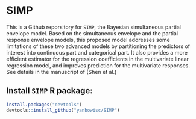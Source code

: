 # SIMP
This is a Github reporsitory for `SIMP`, the Bayesian simultaneous partial envelope model. Based on the simultaneous envelope and the partial response envelope models, 
this proposed model addresses some limitations of these two advanced models by partitioning the predictors of interest into continuous part and categorical part. It also provides a more efficient estimator for the regression coefficients in the multivariate
linear regression model, and improves prediction for the multivariate responses. See details in the manuscript of (Shen et al.)

## Install `SIMP` R package: 

```R
install.packages("devtools")
devtools::install_github("yanbowisc/SIMP")
```
